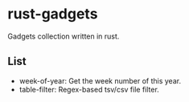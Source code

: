 # rust-gadgets

Gadgets collection written in rust.

## List

- week-of-year: Get the week number of this year.
- table-filter: Regex-based tsv/csv file filter.
